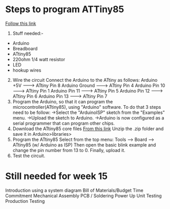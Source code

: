 # Steps to program ATTiny85

[Follow this link](https://quadmeup.com/attiny85-light-sensor-i2c-slave-device/)
1. Stuff needed:-
- Arduino
- Breadboard
- ATtiny85 
- 220ohm 1/4 watt resistor
- LED
- hookup wires
2. Wire the circuit 
Connect the Arduino to the ATtiny as follows:
Arduino +5V      --->  ATtiny Pin 8
Arduino Ground   --->  ATtiny Pin 4
Arduino Pin 10   --->  ATtiny Pin 1
Arduino Pin 11   --->  ATtiny Pin 5
Arduino Pin 12   --->  ATtiny Pin 6
Arduino Pin 13   --->  ATtiny Pin 7
3. Program the Arduino, so that it can program the microcontroller(ATtiny85), using "Arduino" software. To do that 3 steps need to be follow: 
->Select the "ArduinoISP" sketch from the "Examples" menu.
->Upload the sketch to Arduino.
->Arduino is now configured as a serial programmer that can program other chips.
4. Download the ATtiny85 core files
[From this link](http://highlowtech.org/?p=1229)
Unzip the .zip folder and save it in Arduino>libraries>
5. Program the ATtiny85
Select from the top menu:
Tools --> Board --> ATtiny85 (w/ Arduino as ISP)
Then open the basic blink example and change the pin number from 13 to 0.
Finally, upload it.
6. Test the circuit.


# Still needed for week 15
Introduction using a system diagram
Bill of Materials/Budget
Time Commitment
Mechanical Assembly
PCB / Soldering
Power Up
Unit Testing
Production Testing
